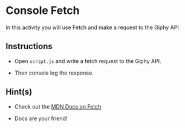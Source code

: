 # Console Fetch

In this activity you will use Fetch and make a request to the Giphy API

## Instructions

* Open `script.js` and write a fetch request to the Giphy API.

* Then console log the response.

## Hint(s)

* Check out the [MDN Docs on Fetch](https://developer.mozilla.org/en-US/docs/Web/API/Fetch_API)

* Docs are your friend!
